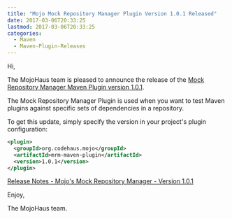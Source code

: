```yaml
---
title: "Mojo Mock Repository Manager Plugin Version 1.0.1 Released"
date: 2017-03-06T20:33:25
lastmod: 2017-03-06T20:33:25
categories:
  - Maven
  - Maven-Plugin-Releases
---
```

Hi,

The MojoHaus team is pleased to announce the release of the 
[Mock Repository Manager Maven Plugin version 1.0.1](https://www.mojohaus.org/mrm/mrm-maven-plugin/).

The Mock Repository Manager Plugin is used when you want to test Maven
plugins against specific sets of dependencies in a repository.

To get this update, simply specify the version in your project's plugin
configuration:

```xml
<plugin>
  <groupId>org.codehaus.mojo</groupId>
  <artifactId>mrm-maven-plugin</artifactId>
  <version>1.0.1</version>
</plugin>
```

[Release Notes - Mojo's Mock Repository Manager - Version 1.0.1](https://github.com/mojohaus/mrm/milestone/3?closed=1)

Enjoy,

The MojoHaus team.
